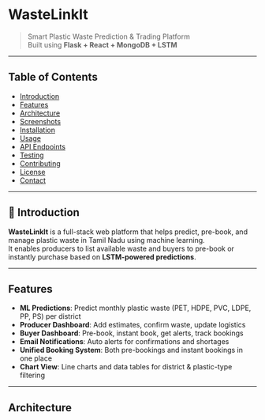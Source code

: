 #  WasteLinkIt

> Smart Plastic Waste Prediction & Trading Platform  
> Built using **Flask + React + MongoDB + LSTM**

---

##  Table of Contents
- [Introduction](#introduction)
- [Features](#features)
- [Architecture](#architecture)
- [Screenshots](#screenshots)
- [Installation](#installation)
- [Usage](#usage)
- [API Endpoints](#api-endpoints)
- [Testing](#testing)
- [Contributing](#contributing)
- [License](#license)
- [Contact](#contact)

---

## 🧩 Introduction

**WasteLinkIt** is a full-stack web platform that helps predict, pre-book, and manage plastic waste in Tamil Nadu using machine learning.  
It enables producers to list available waste and buyers to pre-book or instantly purchase based on **LSTM-powered predictions**.

---

##  Features

-  **ML Predictions**: Predict monthly plastic waste (PET, HDPE, PVC, LDPE, PP, PS) per district
-  **Producer Dashboard**: Add estimates, confirm waste, update logistics
-  **Buyer Dashboard**: Pre-book, instant book, get alerts, track bookings
-  **Email Notifications**: Auto alerts for confirmations and shortages
-  **Unified Booking System**: Both pre-bookings and instant bookings in one place
-  **Chart View**: Line charts and data tables for district & plastic-type filtering

---

##  Architecture

    
